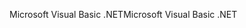 <span data-ttu-id="a6a1c-101">Microsoft Visual Basic .NET</span><span class="sxs-lookup"><span data-stu-id="a6a1c-101">Microsoft Visual Basic .NET</span></span>